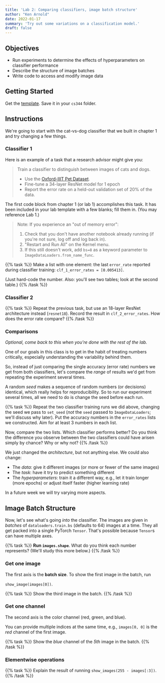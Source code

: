 ```yaml
---
title: 'Lab 2: Comparing classifiers, image batch structure'
author: "Ken Arnold"
date: 2022-01-17
summary: 'Try out some variations on a classification model.'
draft: false
---
```


<!-- next year: make it mandatory to do at least 2 trials and report a range of accuracy values -->

## Objectives

- Run experiments to determine the effects of hyperparameters on classifier performance
- Describe the structure of image batches
- Write code to access and modify image data

## Getting Started

Get the [template](lab02.ipynb). Save it in your `cs344` folder.

## Instructions

We're going to start with the cat-vs-dog classifier that we built in chapter 1 and try changing a few things.

### Classifier 1

Here is an example of a task that a research advisor might give you:

> Train a classifier to distinguish between images of cats and dogs.
> 
> - Use the [Oxford-IIIT Pet Dataset](http://www.robots.ox.ac.uk/~vgg/data/pets/).
> - Fine-tune a 34-layer ResNet model for 1 epoch
> - Report the error rate on a held-out validation set of 20% of the data.

The first code block from chapter 1 (or lab 1) accomplishes this task. It has been included in your lab template with a few blanks; fill them in. (You may reference Lab 1.)

> Note: If you experience an "out of memory error":
> 
> 1. Check that you don't have another notebook already running (if you're not sure, log off and log back in).
> 2. "Restart and Run All" on the Kernel menu.
> 3. If this still doesn't work, add `bs=8` as a keyword parameter to `ImageDataLoaders.from_name_func`. 

{{% task %}}
Make a list with one element: the last `error_rate` reported during classifier training: `clf_1_error_rates = [0.005413]`.

(Just hard-code the number. Also: you'll see two tables; look at the second table.)
{{% /task %}}

### Classifier 2

{{% task %}}
Repeat the previous task, but use an 18-layer ResNet architecture instead (`resnet18`). Record the result in `clf_2_error_rates`. How does the error rate compare?
{{% /task %}}

### Comparisons

*Optional, come back to this when you're done with the rest of the lab.*

One of our goals in this class is to get in the habit of treating numbers critically, especially understanding the variability behind them.

So, instead of just comparing the single accuracy (error rate) numbers we get from both classifiers, let's compare the *range* of results we'd get from repeating the experiment several times.

A random *seed* makes a sequence of random numbers (or decisions) identical, which really helps for reproducibility. So to run our experiment several times, all we need to do is change the seed before each run.

{{% task %}}
Repeat the two classifier training runs we did above, changing the seed we pass to `set_seed` (*not* the `seed` passed to `ImageDataLoaders`; we'll discuss why later). Put the accuracy numbers in the `error_rates` lists we constructed. Aim for at least 3 numbers in each list.

Now, compare the two lists. Which classifier performs better? Do you think the difference you observe between the two classifiers could have arisen simply by chance? Why or why not?
{{% /task %}}



We just changed the *architecture*, but not anything else. We could also change:

* The *data*: give it different images (or more or fewer of the same images)
* The *task*: have it try to predict something different
* The *hyperparameters*: train it a different way, e.g., let it train longer (more epochs) or adjust itself faster (higher learning rate)

In a future week we will try varying more aspects.

## Image Batch Structure

Now, let's see what's going *into* the classifier. The images are given in *batches* of `dataloaders.train.bs` (defaults to 64) images at a time. They all get packed into a single PyTorch `Tensor`. That's possible because `Tensor`s can have multiple axes.

{{% task %}}
**Run `images.shape`**. What do you think each number represents? (We'll study this more below.)
{{% /task %}}

### Get one image

The first axis is the **batch size**. To show the first image in the batch, run

`show_image(images[0])`.

{{% task %}}
Show the third image in the batch.
{{% /task %}}

### Get one channel

The second axis is the color channel (red, green, and blue).

You can provide multiple indices at the same time, e.g., `images[0, 0]` is the *red* channel of the first image.

{{% task %}}
Show the *blue* channel of the *5th* image in the batch.
{{% /task %}}

### Elementwise operations

{{% task %}}
Explain the result of running `show_images(255 - images[:3])`.
{{% /task %}}

<!-- 2. **Run `labels`**. Explain those numbers, with the help of `dataloaders.train.vocab`.
3. **Show the first image in the batch.**
4. **Show the average image (mean along dimension ___)**.
5. **Make the images grayscale**. Show the result.
6. **Invert the color of the images** (e.g., black becomes white). Show the result.
7. **Show only the red color channel**. *it's okay if it's not shown as red.*
8. **Show a 64-pixel-square cutout of the image, starting at 64 pixels in from the top and left.**
9. **Show the result of applying `Rotate` on the images.** Set `max_deg` to 45 and `p` to 1.0. -->
